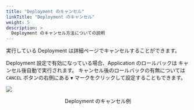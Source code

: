 ```yaml
---
title: "Deployment のキャンセル"
linkTitle: "Deployment のキャンセル"
weight: 5
description: >
  Deployment のキャンセル方法についての説明
---
```


実行している Deployment は詳細ページでキャンセルすることができます。

Deployment 設定で有効になっている場合、Application のロールバックは キャンセル後自動で実行されます。
キャンセル後のロールバックの有無については `CANCEL` ボタンの右側にある `▼` マークをクリックして設定することもできます。

![](/images/cancel-deployment.png)
<p style="text-align: center;">
Deployment のキャンセル例
</p>
